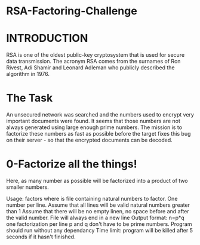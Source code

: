 # RSA-Factoring-Challenge

# INTRODUCTION
RSA is one of the oldest public-key cryptosystem that is used for secure data transmission. The acronym RSA comes from the surnames of Ron Rivest, Adi Shamir and Leonard Adleman who publicly described the algorithm in 1976.

# The Task
An unsecured network was searched and the numbers used to encrypt very important documents were found. It seems that those numbers are not always generated using large enough prime numbers. The mission is to factorize these numbers as fast as possible before the target fixes this bug on their server - so that the encrypted documents can be decoded.

# 0-Factorize all the things!
Here, as many number as possible will be factorized into a product of two smaller numbers.

Usage: factors <file>
where <file> is file containing natural numbers to factor.
One number per line.
Assume that all lines will be valid natural numbers greater than 1
Assume that there will be no empty linen, no space before and after the valid number.
File will always end in a new line
Output format: n=p*q
one factorization per line
p and q don't have to be prime numbers.
Program should run without any dependancy
Time limit: program will be killed after 5 seconds if it hasn't finished.
